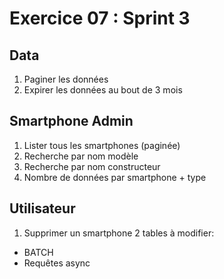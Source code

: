 # Exercice 07 : Sprint 3

## Data

1. Paginer les données
2. Expirer les données au bout de 3 mois

## Smartphone Admin

1. Lister tous les smartphones (paginée)
2. Recherche par nom modèle
3. Recherche par nom constructeur
4. Nombre de données par smartphone + type

## Utilisateur

1. Supprimer un smartphone 2 tables à modifier:
  * BATCH
  * Requêtes async
